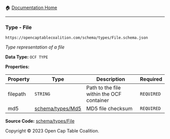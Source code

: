 :house: [Documentation Home](../../../README.md)

---

### Type - File

`https://opencaptablecoalition.com/schema/types/File.schema.json`

_Type representation of a file_

**Data Type:** `OCF TYPE`

**Properties:**

| Property | Type                        | Description                               | Required   |
| -------- | --------------------------- | ----------------------------------------- | ---------- |
| filepath | `STRING`                    | Path to the file within the OCF container | `REQUIRED` |
| md5      | [schema/types/Md5](/Md5.md) | MD5 file checksum                         | `REQUIRED` |

**Source Code:** [schema/types/File](../../../../schema/types/File.schema.json)

Copyright © 2023 Open Cap Table Coalition.
